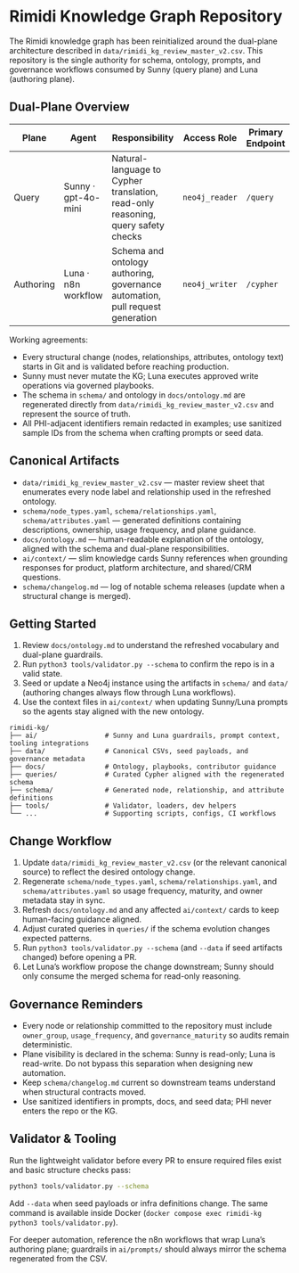 # Rimidi Knowledge Graph Repository

The Rimidi knowledge graph has been reinitialized around the dual-plane architecture described in `data/rimidi_kg_review_master_v2.csv`. This repository is the single authority for schema, ontology, prompts, and governance workflows consumed by Sunny (query plane) and Luna (authoring plane).

## Dual-Plane Overview
| Plane | Agent | Responsibility | Access Role | Primary Endpoint |
| --- | --- | --- | --- | --- |
| Query | Sunny · gpt-4o-mini | Natural-language to Cypher translation, read-only reasoning, query safety checks | `neo4j_reader` | `/query` |
| Authoring | Luna · n8n workflow | Schema and ontology authoring, governance automation, pull request generation | `neo4j_writer` | `/cypher` |

Working agreements:
- Every structural change (nodes, relationships, attributes, ontology text) starts in Git and is validated before reaching production.
- Sunny must never mutate the KG; Luna executes approved write operations via governed playbooks.
- The schema in `schema/` and ontology in `docs/ontology.md` are regenerated directly from `data/rimidi_kg_review_master_v2.csv` and represent the source of truth.
- All PHI-adjacent identifiers remain redacted in examples; use sanitized sample IDs from the schema when crafting prompts or seed data.

## Canonical Artifacts
- `data/rimidi_kg_review_master_v2.csv` — master review sheet that enumerates every node label and relationship used in the refreshed ontology.
- `schema/node_types.yaml`, `schema/relationships.yaml`, `schema/attributes.yaml` — generated definitions containing descriptions, ownership, usage frequency, and plane guidance.
- `docs/ontology.md` — human-readable explanation of the ontology, aligned with the schema and dual-plane responsibilities.
- `ai/context/` — slim knowledge cards Sunny references when grounding responses for product, platform architecture, and shared/CRM questions.
- `schema/changelog.md` — log of notable schema releases (update when a structural change is merged).

## Getting Started
1. Review `docs/ontology.md` to understand the refreshed vocabulary and dual-plane guardrails.
2. Run `python3 tools/validator.py --schema` to confirm the repo is in a valid state.
3. Seed or update a Neo4j instance using the artifacts in `schema/` and `data/` (authoring changes always flow through Luna workflows).
4. Use the context files in `ai/context/` when updating Sunny/Luna prompts so the agents stay aligned with the new ontology.

```
rimidi-kg/
├── ai/                 # Sunny and Luna guardrails, prompt context, tooling integrations
├── data/               # Canonical CSVs, seed payloads, and governance metadata
├── docs/               # Ontology, playbooks, contributor guidance
├── queries/            # Curated Cypher aligned with the regenerated schema
├── schema/             # Generated node, relationship, and attribute definitions
├── tools/              # Validator, loaders, dev helpers
└── ...                 # Supporting scripts, configs, CI workflows
```

## Change Workflow
1. Update `data/rimidi_kg_review_master_v2.csv` (or the relevant canonical source) to reflect the desired ontology change.
2. Regenerate `schema/node_types.yaml`, `schema/relationships.yaml`, and `schema/attributes.yaml` so usage frequency, maturity, and owner metadata stay in sync.
3. Refresh `docs/ontology.md` and any affected `ai/context/` cards to keep human-facing guidance aligned.
4. Adjust curated queries in `queries/` if the schema evolution changes expected patterns.
5. Run `python3 tools/validator.py --schema` (and `--data` if seed artifacts changed) before opening a PR.
6. Let Luna’s workflow propose the change downstream; Sunny should only consume the merged schema for read-only reasoning.

## Governance Reminders
- Every node or relationship committed to the repository must include `owner_group`, `usage_frequency`, and `governance_maturity` so audits remain deterministic.
- Plane visibility is declared in the schema: Sunny is read-only; Luna is read-write. Do not bypass this separation when designing new automation.
- Keep `schema/changelog.md` current so downstream teams understand when structural contracts moved.
- Use sanitized identifiers in prompts, docs, and seed data; PHI never enters the repo or the KG.

## Validator & Tooling
Run the lightweight validator before every PR to ensure required files exist and basic structure checks pass:
```bash
python3 tools/validator.py --schema
```
Add `--data` when seed payloads or infra definitions change. The same command is available inside Docker (`docker compose exec rimidi-kg python3 tools/validator.py`).

For deeper automation, reference the n8n workflows that wrap Luna’s authoring plane; guardrails in `ai/prompts/` should always mirror the schema regenerated from the CSV.
